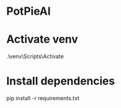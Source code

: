 # PotPieAI

# Activate venv
.\venv\Scripts\Activate

# Install dependencies
pip install -r requirements.txt